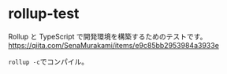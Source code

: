 # rollup-test

Rollup と TypeScript で開発環境を構築するためのテストです。
https://qiita.com/SenaMurakami/items/e9c85bb2953984a3933e

`rollup -c`でコンパイル。
